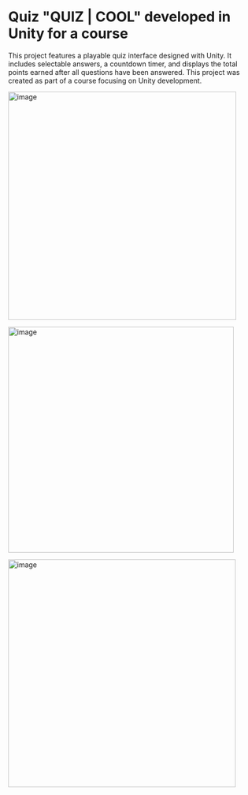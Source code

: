 # Quiz "QUIZ | COOL" developed in Unity for a course

This project features a playable quiz interface designed with Unity. It includes selectable answers, a countdown timer, and displays the total points earned after all questions have been answered. This project was created as part of a course focusing on Unity development.
<p></p>
<img width="463" alt="image" src="https://github.com/karolina24/Unity-UI-Course/assets/84624230/b8c99ade-c25c-43fb-bba6-048045000f7b">
<p></p>
<img width="458" alt="image" src="https://github.com/karolina24/Unity-UI-Course/assets/84624230/22189db7-b660-42a1-bb26-a7d5f0a53d81">
<p></p>
<img width="462" alt="image" src="https://github.com/karolina24/Unity-UI-Course/assets/84624230/d272b8fc-91bf-4ca7-885e-dcade1bc1ed1">

